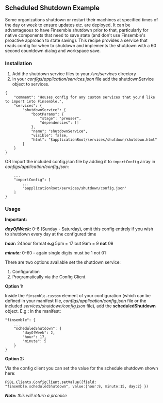 

## Scheduled Shutdown Example ##
Some organizations shutdown or restart their machines at specified times of the day or week to ensure updates etc. are deployed. It can be advantageous to have Finsemble shutdown prior to that, particularly for native components that need to save state (and don't use Finsemble's proactive approach to state saving). This recipe provides a service that reads config for when to shutdown and implements the shutdown with a 60 second countdown dialog and workspace save.

### Installation ###

 1. Add the shutdown service files to your */src/services* directory
 2. In your *configs/application/services.json* file add the shutdownService object to services.
```
{
    "comment": "Houses config for any custom services that you'd like to import into Finsemble.",
    "services": {
        "shutdownService": {
            "bootParams": {
                "stage": "preuser",
                "dependencies": []
            },
            "name": "shutdownService",
            "visible": false,
            "html": "$applicationRoot/services/shutdown/shutdown.html"
        }
    }
}
```
OR
Import the included config.json file by adding it to `importConfig` array in *configs/application/config.json*:
```
	...
	"importConfig": [
		...
		"$applicationRoot/services/shutdown/config.json"
	]
}
```


### Usage ###
**Important:**

***dayOfWeek:***  0-6 (Sunday - Saturday), omit this config entirely if you wish to shutdown every day at the configured time

***hour:***  24hour format **e.g** 5pm = 17 but 9am = 9 **not** 09

***minute:***  0-60 - again single digits must be 1 not 01

There are two options available set the shutdown service:

 1. Configuration 
 2. Programatically via the Config Client

**Option 1:** 

Inside the `finsemble.custom` element of your configuration (which can be defined in your manifest file, *configs/application/config.json* file or the included *services/shutdown/config.json* file), add the **scheduledShutdown** object. E.g.:
In the manifest:
```
"finsemble": {
	...
	"scheduledShutdown": {
		"dayOfWeek": 2,
		"hour": 17,
		"minute": 5
	}
}
```

**Option 2:**

Via the config client you can set the value for the schedule shutdown shown here: 

``FSBL.Clients.ConfigClient.setValue({field: "finsemble.scheduledShutdown", value:{hour:9, minute:15, day:2}
})``

***Note:** this will return a promise*
